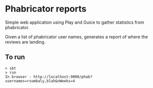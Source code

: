 # Phabricator reports

Simple web application using Play and Guice to gather statistics from phabricator. 

Given a list of phabricator user names, generates a report of where the reviews are landing. 

## To run
```
> sbt
> run 
In browser - http://localhost:9000/phab?usernames=rsumbaly,blah&nWeeks=4
```
